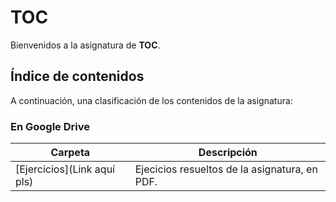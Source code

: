 # TOC

Bienvenidos a la asignatura de **TOC**.

## Índice de contenidos

A continuación, una clasificación de los contenidos de la asignatura:

### En Google Drive

Carpeta         | Descripción
---             | ---
[Ejercicios](Link aquí pls)    | Ejecicios resueltos de la asignatura, en PDF.

